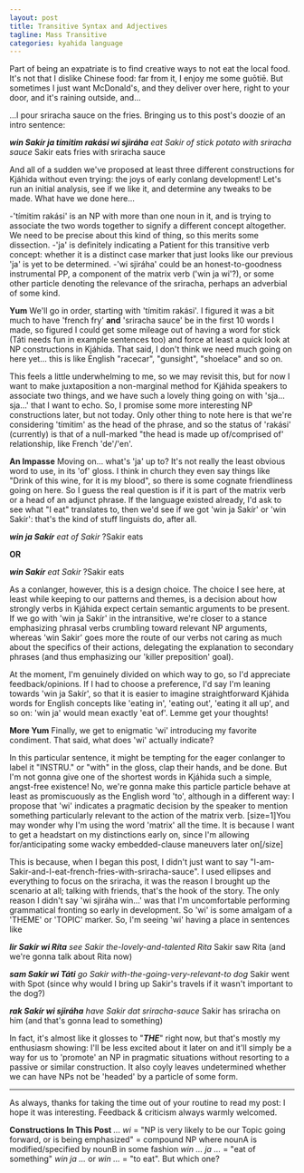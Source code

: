 ```yaml
---
layout: post
title: Transitive Syntax and Adjectives
tagline: Mass Transitive 
categories: kyahida language
---
```


Part of being an expatriate is to find creative ways to not eat the local food. It's not that I dislike Chinese food: far from it, I enjoy me some guōtiē. But sometimes I just want McDonald's, and they deliver over here, right to your door, and it's raining outside, and...

...I pour sriracha sauce on the fries. Bringing us to this post's doozie of an intro sentence:

**_win Sakír ja tímitim rakási wi sjiráha_**
_eat Sakir of stick potato with sriracha sauce_
Sakir eats fries with sriracha sauce

And all of a sudden we've proposed at least three different constructions for Kjáhida without even trying: the joys of early conlang development! Let's run an initial analysis, see if we like it, and determine any tweaks to be made. What have we done here...

-'tímitim rakási' is an NP with more than one noun in it, and is trying to associate the two words together to signify a different concept altogether. We need to be precise about this kind of thing, so this merits some dissection.
-'ja' is definitely indicating a Patient for this transitive verb concept: whether it is a distinct case marker that just looks like our previous 'ja' is yet to be determined.
-'wi sjiráha' could be an honest-to-goodness instrumental PP, a component of the matrix verb ('win ja wi'?), or some other particle denoting the relevance of the sriracha, perhaps an adverbial of some kind.

**Yum**
We'll go in order, starting with 'tímitim rakási'. I figured it was a bit much to have 'french fry' **and** 'sriracha sauce' be in the first 10 words I made, so figured I could get some mileage out of having a word for stick (Táti needs fun in example sentences too) and force at least a quick look at NP constructions in Kjáhida. That said, I don't think we need much going on here yet... this is like English "racecar", "gunsight", "shoelace" and so on. 

This feels a little underwhelming to me, so we may revisit this, but for now I want to make juxtaposition a non-marginal method for Kjáhida speakers to associate two things, and we have such a lovely thing going on with 'sja... sja...' that I want to echo. So, I promise some more interesting NP constructions later, but not today. Only other thing to note here is that we're considering 'tímitim' as the head of the phrase, and so the status of 'rakási' (currently) is that of a null-marked "the head is made up of/comprised of' relationship, like French 'de'/'en'.

**An Impasse**
Moving on... what's 'ja' up to? It's not really the least obvious word to use, in its 'of' gloss. I think in church they even say things like "Drink of this wine, for it is my blood", so there is some cognate friendliness going on here. So I guess the real question is if it is part of the matrix verb or a head of an adjunct phrase. If the language existed already, I'd ask to see what "I eat" translates to, then we'd see if we got 'win ja Sakír' or 'win Sakír': that's the kind of stuff linguists do, after all.

**_win ja Sakír_**
_eat of Sakir_
?Sakir eats

**OR**

**_win Sakír_**
_eat Sakir_
?Sakir eats

As a conlanger, however, this is a design choice. The choice I see here, at least while keeping to our patterns and themes, is a decision about how strongly verbs in Kjáhida expect certain semantic arguments to be present. If we go with 'win ja Sakír' in the intransitive, we're closer to a stance emphasizing phrasal verbs crumbling toward relevant NP arguments, whereas 'win Sakir' goes more the route of our verbs not caring as much about the specifics of their actions, delegating the explanation to secondary phrases (and thus emphasizing our 'killer preposition' goal).

At the moment, I'm genuinely divided on which way to go, so I'd appreciate feedback/opinions. If I had to choose a preference, I'd say I'm leaning towards 'win ja Sakír', so that it is easier to imagine straightforward Kjáhida words for English concepts like 'eating in', 'eating out', 'eating it all up', and so on: 'win ja' would mean exactly 'eat of'. Lemme get your thoughts!

**More Yum**
Finally, we get to enigmatic 'wi' introducing my favorite condiment. That said, what does 'wi' actually indicate?

In this particular sentence, it might be tempting for the eager conlanger to label it "INSTRU." or "with" in the gloss, clap their hands, and be done. But I'm not gonna give one of the shortest words in Kjáhida such a simple, angst-free existence! No, we're gonna make this particle particle behave at least as promiscuously as the English word 'to', although in a different way: I propose that 'wi' indicates a pragmatic decision by the speaker to mention something particularly relevant to the action of the matrix verb. 
[size=1]You may wonder why I'm using the word 'matrix' all the time. It is because I want to get a headstart on my distinctions early on, since I'm allowing for/anticipating some wacky embedded-clause maneuvers later on[/size]

This is because, when I began this post, I didn't just want to say "I-am-Sakir-and-I-eat-french-fries-with-sriracha-sauce". I used ellipses and everything to focus on the sriracha, it was the reason I brought up the scenario at all; talking with friends, that's the hook of the story. The only reason I didn't say 'wi sjiráha win...' was that I'm uncomfortable performing grammatical fronting so early in development. So 'wi' is some amalgam of a 'THEME' or 'TOPIC' marker. So, I'm seeing 'wi' having a place in sentences like

**_lir Sakír wi Ríta_**
_see Sakir the-lovely-and-talented Rita_
Sakir saw Rita (and we're gonna talk about Rita now)

**_sam Sakír wi Táti_**
_go Sakir with-the-going-very-relevant-to dog_
Sakir went with Spot (since why would I bring up Sakir's travels if it wasn't important to the dog?)

**_rak Sakír wi sjiráha_**
_have Sakir dat sriracha-sauce_
Sakir has sriracha on him (and that's gonna lead to something)

In fact, it's almost like it glosses to "***THE***" right now, but that's mostly my enthusiasm showing: I'll be less excited about it later on and it'll simply be a way for us to 'promote' an NP in pragmatic situations without resorting to a passive or similar construction. It also coyly leaves undetermined whether we can have NPs not be 'headed' by a particle of some form.

-----------------------

As always, thanks for taking the time out of your routine to read my post: I hope it was interesting. Feedback & criticism always warmly welcomed.

**Constructions In This Post**
_<verb> ... wi <NP>_ = "NP is very likely to be our Topic going forward, or is being emphasized"
_<nounA> <nounB>_ = compound NP where nounA is modified/specified by nounB in some fashion
_win ... ja ..._ = "eat of something"
_win ja ..._ or _win ..._ = "to eat". But which one?
